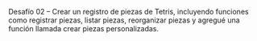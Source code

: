 Desafío 02 – Crear un registro de piezas de Tetris, incluyendo funciones como registrar piezas, listar piezas, reorganizar piezas y agregué una función llamada crear piezas personalizadas.
